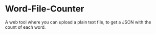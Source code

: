 # Word-File-Counter
A web tool where you can upload a plain text file, to get a JSON with the count of each word.
